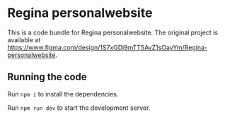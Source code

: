 
  # Regina personalwebsite

  This is a code bundle for Regina personalwebsite. The original project is available at https://www.figma.com/design/1S7xGDj9mTT5AvZ1sOayYm/Regina-personalwebsite.

  ## Running the code

  Run `npm i` to install the dependencies.

  Run `npm run dev` to start the development server.
  